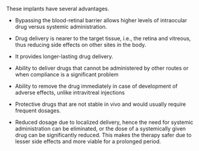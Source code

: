 These implants have several advantages.

- Bypassing the blood-retinal barrier allows higher levels of intraocular drug versus systemic administration.

- Drug delivery is nearer to the target tissue, i.e., the retina and vitreous, thus reducing side effects on other sites in the body.

- It provides longer-lasting drug delivery.

- Ability to deliver drugs that cannot be administered by other routes or when compliance is a significant problem

- Ability to remove the drug immediately in case of development of adverse effects, unlike intravitreal injections

- Protective drugs that are not stable in vivo and would usually require frequent dosages.

- Reduced dosage due to localized delivery, hence the need for systemic administration can be eliminated, or the dose of a systemically given drug can be significantly reduced. This makes the therapy safer due to lesser side effects and more viable for a prolonged period.